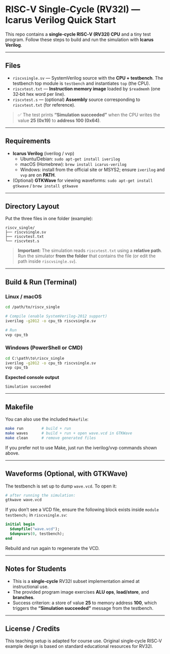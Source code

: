 # RISC‑V Single‑Cycle (RV32I) — Icarus Verilog Quick Start

This repo contains a **single‑cycle RISC‑V (RV32I) CPU** and a tiny test program.
Follow these steps to build and run the simulation with **Icarus Verilog**.

---

## Files

- `riscvsingle.sv` — SystemVerilog source with the **CPU + testbench**. The testbench top module is `testbench` and instantiates `top` (the CPU).
- `riscvtest.txt` — **Instruction memory image** loaded by `$readmemh` (one 32‑bit hex word per line).
- `riscvtest.s` — (optional) **Assembly** source corresponding to `riscvtest.txt` (for reference).

> ✅ The test prints **“Simulation succeeded”** when the CPU writes the value **25 (0x19)** to **address 100 (0x64)**.

---

## Requirements

- **Icarus Verilog** (iverilog / vvp)
  - Ubuntu/Debian: `sudo apt-get install iverilog`
  - macOS (Homebrew): `brew install icarus-verilog`
  - Windows: install from the official site or MSYS2; ensure `iverilog` and `vvp` are on **PATH**.
- (Optional) **GTKWave** for viewing waveforms: `sudo apt-get install gtkwave` / `brew install gtkwave`

---

## Directory Layout

Put the three files in one folder (example):
```
riscv_single/
├── riscvsingle.sv
├── riscvtest.txt
└── riscvtest.s   
```

> **Important:** The simulation reads `riscvtest.txt` using a **relative path**. Run the simulator **from the folder** that contains the file (or edit the path inside `riscvsingle.sv`).

---

## Build & Run (Terminal)

### Linux / macOS
```bash
cd /path/to/riscv_single

# Compile (enable SystemVerilog-2012 support)
iverilog -g2012 -o cpu_tb riscvsingle.sv

# Run
vvp cpu_tb
```

### Windows (PowerShell or CMD)
```bat
cd C:\path\to\riscv_single
iverilog -g2012 -o cpu_tb riscvsingle.sv
vvp cpu_tb
```

**Expected console output**
```
Simulation succeeded
```

---

## Makefile

You can also use the included `Makefile`:

```bash
make run        # build + run
make waves      # build + run + open wave.vcd in GTKWave
make clean      # remove generated files
```

If you prefer not to use Make, just run the iverilog/vvp commands shown above.

---

## Waveforms (Optional, with GTKWave)

The testbench is set up to dump `wave.vcd`. To open it:

```bash
# after running the simulation:
gtkwave wave.vcd
```

If you don’t see a VCD file, ensure the following block exists inside `module testbench;` in `riscvsingle.sv`:
```systemverilog
initial begin
  $dumpfile("wave.vcd");
  $dumpvars(0, testbench);
end
```

Rebuild and run again to regenerate the VCD.

---

## Notes for Students

- This is a **single‑cycle** RV32I subset implementation aimed at instructional use.
- The provided program image exercises **ALU ops**, **load/store**, and **branches**.
- Success criterion: a store of value **25** to memory address **100**, which triggers the **“Simulation succeeded”** message from the testbench.

---

## License / Credits

This teaching setup is adapted for course use. Original single‑cycle RISC‑V example design is based on standard educational resources for RV32I.